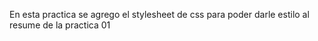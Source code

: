 En esta practica se agrego el stylesheet de css para poder darle estilo al resume de la practica 01
